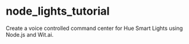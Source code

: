node_lights_tutorial
====================

Create a voice controlled command center for Hue Smart Lights using Node.js and Wit.ai.
